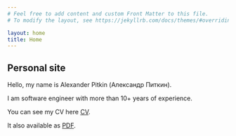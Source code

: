 ```yaml
---
# Feel free to add content and custom Front Matter to this file.
# To modify the layout, see https://jekyllrb.com/docs/themes/#overriding-theme-defaults

layout: home
title: Home
---
```


## Personal site

Hello, my name is Alexander Pitkin (Александр Питкин).

I am software engineer with more than 10+ years of experience.


You can see my CV here [CV](/alexander-pitkin-cv.html).

It also available as [PDF](/alexander_pitkin_cv.pdf).

